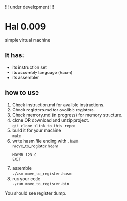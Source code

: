 !!! under development !!!
# Hal 0.009
simple virtual machine
## It has:
- its instruction set
- its assembly language (hasm)
- its assembler

## how to use
1. Check instruction.md for avalible instructions.
2. Check registers.md for avalible registers.
3. Check memory.md (in progress) for memory structure.
4. clone OR download and unzip project.  
   `git clone <link to this repo>`
5. build it for your machine  
   `make`
6. write hasm file ending with `.hasm`  
   move_to_register.hasm
   ```
   MOVMR 123 C
   EXIT
   ```
7. assemble  
   `./asm move_to_register.hasm`
8. run your code  
   `./run move_to_register.bin`

You should see register dump.
